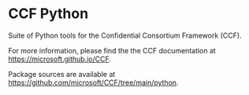 # CCF Python

Suite of Python tools for the Confidential Consortium Framework (CCF).

For more information, please find the the CCF documentation at https://microsoft.github.io/CCF.

Package sources are available at https://github.com/microsoft/CCF/tree/main/python.
